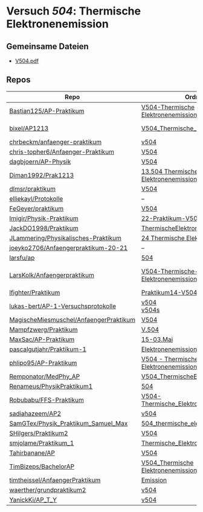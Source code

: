 # Versuch *504*: Thermische Elektronenemission

## Gemeinsame Dateien
- [V504.pdf](https://docs.google.com/viewer?url=https://raw.githubusercontent.com/Bastian125/AP-Praktikum/master/V504-Thermische%20Elektronenemission/V504.pdf)

## Repos

|                                          Repo                                          |                                                                            Ordner                                                                             |                                                                                                                                                                                                                                                      PDFs                                                                                                                                                                                                                                                       |
|----------------------------------------------------------------------------------------|---------------------------------------------------------------------------------------------------------------------------------------------------------------|-----------------------------------------------------------------------------------------------------------------------------------------------------------------------------------------------------------------------------------------------------------------------------------------------------------------------------------------------------------------------------------------------------------------------------------------------------------------------------------------------------------------|
|[Bastian125/AP-Praktikum](../repo/Bastian125/AP-Praktikum)                              |[V504-Thermische Elektronenemission](https://github.com/Bastian125/AP-Praktikum/tree/master/V504-Thermische%20Elektronenemission)                              |[504 - Thermische Elektronenemission.pdf](https://docs.google.com/viewer?url=https://raw.githubusercontent.com/Bastian125/AP-Praktikum/master/Versuche/504%20-%20Thermische%20Elektronenemission.pdf)                                                                                                                                                                                                                                                                                                            |
|[bixel/AP1213](../repo/bixel/AP1213)                                                    |[V504_Thermische_E](https://github.com/bixel/AP1213/tree/master/V504_Thermische_E)                                                                             |[00_protokoll.pdf](https://docs.google.com/viewer?url=https://raw.githubusercontent.com/bixel/AP1213/master/V504_Thermische_E/00_protokoll.pdf)<br/>[anleitung_V504.pdf](https://docs.google.com/viewer?url=https://raw.githubusercontent.com/bixel/AP1213/master/V504_Thermische_E/anleitung_V504.pdf)                                                                                                                                                                                                          |
|[chrbeckm/anfaenger-praktikum](../repo/chrbeckm/anfaenger-praktikum)                    |[v504](https://github.com/chrbeckm/anfaenger-praktikum/tree/master/v504)                                                                                       |[main.pdf](https://docs.google.com/viewer?url=https://raw.githubusercontent.com/NicoWeio/awesome-ap-pdfs/main/chrbeckm%E2%88%95anfaenger-praktikum/504/main.pdf) \*                                                                                                                                                                                                                                                                                                                                              |
|[chris-topher6/Anfaenger-Praktikum](../repo/chris-topher6/Anfaenger-Praktikum)          |[V504](https://github.com/chris-topher6/Anfaenger-Praktikum/tree/master/V504)                                                                                  |–                                                                                                                                                                                                                                                                                                                                                                                                                                                                                                                |
|[dagbjoern/AP-Physik](../repo/dagbjoern/AP-Physik)                                      |[V504](https://github.com/dagbjoern/AP-Physik/tree/master/V504)                                                                                                |–                                                                                                                                                                                                                                                                                                                                                                                                                                                                                                                |
|[Diman1992/Prak1213](../repo/Diman1992/Prak1213)                                        |[13.504 Thermische Elektronenemission](https://github.com/Diman1992/Prak1213/tree/master/13.504%20Thermische%20Elektronenemission)                             |–                                                                                                                                                                                                                                                                                                                                                                                                                                                                                                                |
|[dlmsr/praktikum](../repo/dlmsr/praktikum)                                              |[V504](https://github.com/dlmsr/praktikum/tree/master/V504)                                                                                                    |–                                                                                                                                                                                                                                                                                                                                                                                                                                                                                                                |
|[elliekayl/Protokolle](../repo/elliekayl/Protokolle)                                    |–                                                                                                                                                              |[V504_Thermische_Elektronenemission.pdf](https://docs.google.com/viewer?url=https://raw.githubusercontent.com/elliekayl/Protokolle/master/V400-703/V504_Thermische_Elektronenemission.pdf)                                                                                                                                                                                                                                                                                                                       |
|[FeGeyer/praktikum](../repo/FeGeyer/praktikum)                                          |[V504](https://github.com/FeGeyer/praktikum/tree/master/4_Semester/V504)                                                                                       |[V504.pdf](https://docs.google.com/viewer?url=https://raw.githubusercontent.com/FeGeyer/praktikum/master/4_Semester/PDF-Dateien/V504.pdf)                                                                                                                                                                                                                                                                                                                                                                        |
|[Imigir/Physik-Praktikum](../repo/Imigir/Physik-Praktikum)                              |[22-Praktikum-V504](https://github.com/Imigir/Physik-Praktikum/tree/master/22-Praktikum-V504)                                                                  |–                                                                                                                                                                                                                                                                                                                                                                                                                                                                                                                |
|[JackDO1998/Praktikum](../repo/JackDO1998/Praktikum)                                    |[ThermischeElektronenemmission](https://github.com/JackDO1998/Praktikum/tree/main/ThermischeElektronenemmission)                                               |[main.pdf](https://docs.google.com/viewer?url=https://raw.githubusercontent.com/JackDO1998/Praktikum/main/ThermischeElektronenemmission/main.pdf)                                                                                                                                                                                                                                                                                                                                                                |
|[JLammering/Physikalisches-Praktikum](../repo/JLammering/Physikalisches-Praktikum)      |[24 Thermische Elektronenemission](https://github.com/JLammering/Physikalisches-Praktikum/tree/master/24%20Thermische%20Elektronenemission)                    |–                                                                                                                                                                                                                                                                                                                                                                                                                                                                                                                |
|[joeyko2706/Anfaengerpraktikum-20-21](../repo/joeyko2706/Anfaengerpraktikum-20-21)      |–                                                                                                                                                              |[v504.pdf](https://docs.google.com/viewer?url=https://raw.githubusercontent.com/joeyko2706/Anfaengerpraktikum-20-21/main/Protokolle/v504.pdf)                                                                                                                                                                                                                                                                                                                                                                    |
|[larsfu/ap](../repo/larsfu/ap)                                                          |[504](https://github.com/larsfu/ap/tree/master/504)                                                                                                            |–                                                                                                                                                                                                                                                                                                                                                                                                                                                                                                                |
|[LarsKolk/Anfaengerpraktikum](../repo/LarsKolk/Anfaengerpraktikum)                      |[V504-Thermische-Elektronenemission](https://github.com/LarsKolk/Anfaengerpraktikum/tree/master/V504-Thermische-Elektronenemission)                            |[main.pdf](https://docs.google.com/viewer?url=https://raw.githubusercontent.com/LarsKolk/Anfaengerpraktikum/master/V504-Thermische-Elektronenemission/main.pdf)<br/>[main2.pdf](https://docs.google.com/viewer?url=https://raw.githubusercontent.com/LarsKolk/Anfaengerpraktikum/master/V504-Thermische-Elektronenemission/main2.pdf)<br/>[V504_alt.pdf](https://docs.google.com/viewer?url=https://raw.githubusercontent.com/LarsKolk/Anfaengerpraktikum/master/V504-Thermische-Elektronenemission/V504_alt.pdf)|
|[lfighter/Praktikum](../repo/lfighter/Praktikum)                                        |[Praktikum14-V504](https://github.com/lfighter/Praktikum/tree/master/Praktikum14-V504)                                                                         |–                                                                                                                                                                                                                                                                                                                                                                                                                                                                                                                |
|[lukas-bert/AP-1-Versuchsprotokolle](../repo/lukas-bert/AP-1-Versuchsprotokolle)        |[v504](https://github.com/lukas-bert/AP-1-Versuchsprotokolle/tree/main/v504)<br/>[v504s](https://github.com/lukas-bert/AP-1-Versuchsprotokolle/tree/main/v504s)|–                                                                                                                                                                                                                                                                                                                                                                                                                                                                                                                |
|[MagischeMiesmuschel/AnfaengerPraktikum](../repo/MagischeMiesmuschel/AnfaengerPraktikum)|[V504](https://github.com/MagischeMiesmuschel/AnfaengerPraktikum/tree/master/V504)                                                                             |[main.pdf](https://docs.google.com/viewer?url=https://raw.githubusercontent.com/NicoWeio/awesome-ap-pdfs/main/MagischeMiesmuschel%E2%88%95AnfaengerPraktikum/504/main.pdf) \*                                                                                                                                                                                                                                                                                                                                    |
|[Mampfzwerg/Praktikum](../repo/Mampfzwerg/Praktikum)                                    |[V.504](https://github.com/Mampfzwerg/Praktikum/tree/master/V.504)                                                                                             |[main.pdf](https://docs.google.com/viewer?url=https://raw.githubusercontent.com/Mampfzwerg/Praktikum/master/V.504/latex-template/main.pdf)                                                                                                                                                                                                                                                                                                                                                                       |
|[MaxSac/AP-Praktikum](../repo/MaxSac/AP-Praktikum)                                      |[15-03.Mai](https://github.com/MaxSac/AP-Praktikum/tree/master/15-03.Mai)                                                                                      |–                                                                                                                                                                                                                                                                                                                                                                                                                                                                                                                |
|[pascalgutjahr/Praktikum-1](../repo/pascalgutjahr/Praktikum-1)                          |[Elektronenemission](https://github.com/pascalgutjahr/Praktikum-1/tree/master/Elektronenemission)                                                              |–                                                                                                                                                                                                                                                                                                                                                                                                                                                                                                                |
|[phlipo95/AP-Praktikum](../repo/phlipo95/AP-Praktikum)                                  |[V504 - Thermische Elektronenemissionen](https://github.com/phlipo95/AP-Praktikum/tree/master/V504%20-%20Thermische%20Elektronenemissionen)                    |–                                                                                                                                                                                                                                                                                                                                                                                                                                                                                                                |
|[Remponator/MedPhy_AP](../repo/Remponator/MedPhy_AP)                                    |[V504_ThermischeElektronenemission](https://github.com/Remponator/MedPhy_AP/tree/master/V504_ThermischeElektronenemission)                                     |[Main.pdf](https://docs.google.com/viewer?url=https://raw.githubusercontent.com/Remponator/MedPhy_AP/master/V504_ThermischeElektronenemission/Main.pdf)                                                                                                                                                                                                                                                                                                                                                          |
|[Renameus/PhysikPraktikum1](../repo/Renameus/PhysikPraktikum1)                          |[504](https://github.com/Renameus/PhysikPraktikum1/tree/master/Versuche/504)                                                                                   |[protokoll.pdf](https://docs.google.com/viewer?url=https://raw.githubusercontent.com/Renameus/PhysikPraktikum1/master/Versuche/504/protokoll.pdf)                                                                                                                                                                                                                                                                                                                                                                |
|[Robubabu/FFS-Praktikum](../repo/Robubabu/FFS-Praktikum)                                |[V504-Thermische_Elektronenemission](https://github.com/Robubabu/FFS-Praktikum/tree/master/V504-Thermische_Elektronenemission)                                 |[V504.pdf](https://docs.google.com/viewer?url=https://raw.githubusercontent.com/Robubabu/FFS-Praktikum/master/Versuchs_pdfs/SS/V504.pdf)                                                                                                                                                                                                                                                                                                                                                                         |
|[sadiahazeem/AP2](../repo/sadiahazeem/AP2)                                              |[v504](https://github.com/sadiahazeem/AP2/tree/main/Thermische%20Elektronenemission/latex-template/v504)                                                       |–                                                                                                                                                                                                                                                                                                                                                                                                                                                                                                                |
|[SamGTex/Physik_Praktikum_Samuel_Max](../repo/SamGTex/Physik_Praktikum_Samuel_Max)      |[504_thermische_elektronenemission](https://github.com/SamGTex/Physik_Praktikum_Samuel_Max/tree/master/504_thermische_elektronenemission)                      |[main.pdf](https://docs.google.com/viewer?url=https://raw.githubusercontent.com/NicoWeio/awesome-ap-pdfs/main/SamGTex%E2%88%95Physik_Praktikum_Samuel_Max/504/main.pdf) \*                                                                                                                                                                                                                                                                                                                                       |
|[SHilgers/Praktikum2](../repo/SHilgers/Praktikum2)                                      |[V504](https://github.com/SHilgers/Praktikum2/tree/master/V504)                                                                                                |–                                                                                                                                                                                                                                                                                                                                                                                                                                                                                                                |
|[smjolame/Praktikum_1](../repo/smjolame/Praktikum_1)                                    |[Thermische_Elektronenemission](https://github.com/smjolame/Praktikum_1/tree/master/Thermische_Elektronenemission)                                             |[V504.pdf](https://docs.google.com/viewer?url=https://raw.githubusercontent.com/smjolame/Praktikum_1/master/Thermische_Elektronenemission/V504.pdf)                                                                                                                                                                                                                                                                                                                                                              |
|[Tahirbanane/AP](../repo/Tahirbanane/AP)                                                |[V504](https://github.com/Tahirbanane/AP/tree/main/V504)                                                                                                       |[main.pdf](https://docs.google.com/viewer?url=https://raw.githubusercontent.com/NicoWeio/awesome-ap-pdfs/main/Tahirbanane%E2%88%95AP/504/main.pdf) \*                                                                                                                                                                                                                                                                                                                                                            |
|[TimBizeps/BachelorAP](../repo/TimBizeps/BachelorAP)                                    |[V504_Thermische Elektronenemission](https://github.com/TimBizeps/BachelorAP/tree/master/V504_Thermische%20Elektronenemission)                                 |[V504.pdf](https://docs.google.com/viewer?url=https://raw.githubusercontent.com/TimBizeps/BachelorAP/master/V504_Thermische%20Elektronenemission/V504.pdf)                                                                                                                                                                                                                                                                                                                                                       |
|[timtheissel/AnfaengerPraktikum](../repo/timtheissel/AnfaengerPraktikum)                |[Emission](https://github.com/timtheissel/AnfaengerPraktikum/tree/main/Emission)                                                                               |[V504.pdf](https://docs.google.com/viewer?url=https://raw.githubusercontent.com/timtheissel/AnfaengerPraktikum/main/Emission/V504.pdf)                                                                                                                                                                                                                                                                                                                                                                           |
|[waerther/grundpraktikum2](../repo/waerther/grundpraktikum2)                            |[v504](https://github.com/waerther/grundpraktikum2/tree/master/v504)                                                                                           |–                                                                                                                                                                                                                                                                                                                                                                                                                                                                                                                |
|[YanickKi/AP_T_Y](../repo/YanickKi/AP_T_Y)                                              |[v504](https://github.com/YanickKi/AP_T_Y/tree/main/v504)                                                                                                      |[main.pdf](https://docs.google.com/viewer?url=https://raw.githubusercontent.com/NicoWeio/awesome-ap-pdfs/main/YanickKi%E2%88%95AP_T_Y/504/main.pdf) \*                                                                                                                                                                                                                                                                                                                                                           |
